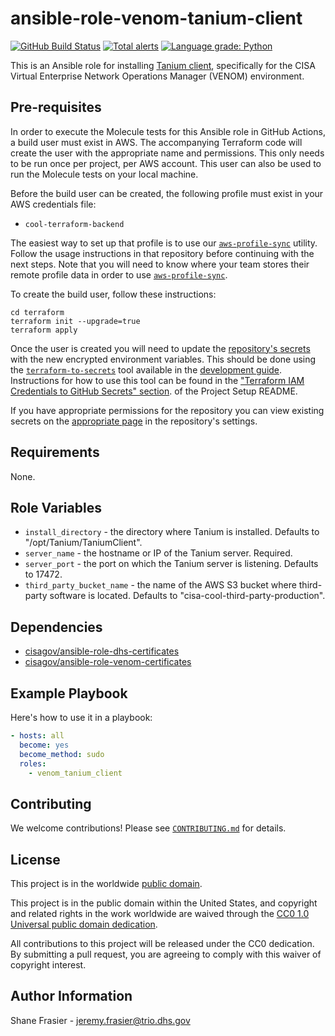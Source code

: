 # ansible-role-venom-tanium-client #

[![GitHub Build Status](https://github.com/cisagov/ansible-role-venom-tanium-client/workflows/build/badge.svg)](https://github.com/cisagov/ansible-role-venom-tanium-client/actions)
[![Total alerts](https://img.shields.io/lgtm/alerts/g/cisagov/ansible-role-venom-tanium-client.svg?logo=lgtm&logoWidth=18)](https://lgtm.com/projects/g/cisagov/ansible-role-venom-tanium-client/alerts/)
[![Language grade: Python](https://img.shields.io/lgtm/grade/python/g/cisagov/ansible-role-venom-tanium-client.svg?logo=lgtm&logoWidth=18)](https://lgtm.com/projects/g/cisagov/ansible-role-venom-tanium-client/context:python)

This is an Ansible role for installing [Tanium
client](https://docs.tanium.com/client/client/index.html),
specifically for the CISA Virtual Enterprise Network Operations
Manager (VENOM) environment.

## Pre-requisites ##

In order to execute the Molecule tests for this Ansible role in GitHub
Actions, a build user must exist in AWS. The accompanying Terraform
code will create the user with the appropriate name and
permissions. This only needs to be run once per project, per AWS
account. This user can also be used to run the Molecule tests on your
local machine.

Before the build user can be created, the following profile must exist in
your AWS credentials file:

* `cool-terraform-backend`

The easiest way to set up that profile is to use our
[`aws-profile-sync`](https://github.com/cisagov/aws-profile-sync)
utility. Follow the usage instructions in that repository before
continuing with the next steps. Note that you will need to know where
your team stores their remote profile data in order to use
[`aws-profile-sync`](https://github.com/cisagov/aws-profile-sync).

To create the build user, follow these instructions:

```console
cd terraform
terraform init --upgrade=true
terraform apply
```

Once the user is created you will need to update the [repository's
secrets](https://help.github.com/en/actions/configuring-and-managing-workflows/creating-and-storing-encrypted-secrets)
with the new encrypted environment variables. This should be done
using the
[`terraform-to-secrets`](https://github.com/cisagov/development-guide/tree/develop/project_setup#terraform-iam-credentials-to-github-secrets-)
tool available in the [development
guide](https://github.com/cisagov/development-guide). Instructions for
how to use this tool can be found in the ["Terraform IAM Credentials
to GitHub Secrets"
section](https://github.com/cisagov/development-guide/tree/develop/project_setup#terraform-iam-credentials-to-github-secrets-).
of the Project Setup README.

If you have appropriate permissions for the repository you can view
existing secrets on the [appropriate
page](https://github.com/cisagov/ansible-role-venom-tanium-client/settings/secrets)
in the repository's settings.

## Requirements ##

None.

## Role Variables ##

* `install_directory` - the directory where Tanium is installed.
  Defaults to "/opt/Tanium/TaniumClient".
* `server_name` - the hostname or IP of the Tanium server.  Required.
* `server_port` - the port on which the Tanium server is listening.
  Defaults to 17472.
* `third_party_bucket_name` - the name of the AWS S3 bucket where
  third-party software is located.  Defaults to
  "cisa-cool-third-party-production".

## Dependencies ##

* [cisagov/ansible-role-dhs-certificates](https://github.com/cisagov/ansible-role-dhs-certificates)
* [cisagov/ansible-role-venom-certificates](https://github.com/cisagov/ansible-role-venom-certificates)

## Example Playbook ##

Here's how to use it in a playbook:

```yaml
- hosts: all
  become: yes
  become_method: sudo
  roles:
    - venom_tanium_client
```

## Contributing ##

We welcome contributions!  Please see [`CONTRIBUTING.md`](CONTRIBUTING.md) for
details.

## License ##

This project is in the worldwide [public domain](LICENSE).

This project is in the public domain within the United States, and
copyright and related rights in the work worldwide are waived through
the [CC0 1.0 Universal public domain
dedication](https://creativecommons.org/publicdomain/zero/1.0/).

All contributions to this project will be released under the CC0
dedication. By submitting a pull request, you are agreeing to comply
with this waiver of copyright interest.

## Author Information ##

Shane Frasier - <jeremy.frasier@trio.dhs.gov>
